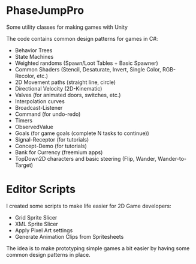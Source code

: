 # PhaseJumpPro
Some utility classes for making games with Unity

The code contains common design patterns for games in C#:

- Behavior Trees
- State Machines
- Weighted randoms (Spawn/Loot Tables + Basic Spawner)
- Common Shaders (Stencil, Desaturate, Invert, Single Color, RGB-Recolor, etc.)
- 2D Movement paths (straight line, circle)
- Directional Velocity (2D-Kinematic)
- Valves (for animated doors, switches, etc.)
- Interpolation curves
- Broadcast-Listener
- Command (for undo-redo)
- Timers
- ObservedValue
- Goals (for game goals (complete N tasks to continue))
- Signal-Receptor (for tutorials)
- Concept-Demo (for tutorials)
- Bank for Currency (freemium apps)
- TopDown2D characters and basic steering (Flip, Wander, Wander-to-Target)

# Editor Scripts

I created some scripts to make life easier for 2D Game developers:
- Grid Sprite Slicer
- XML Sprite Slicer
- Apply Pixel Art settings
- Generate Animation Clips from Spritesheets

The idea is to make prototyping simple games a bit easier by having some common design patterns in place.
